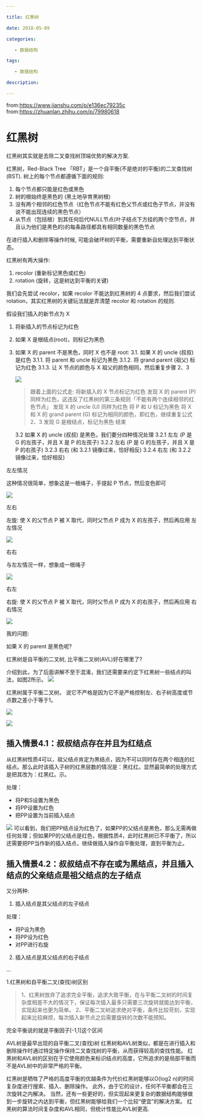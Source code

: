 ```yaml
---

title: 红黑树

date: 2018-05-09 

categories: 

   - 数据结构

tags: 

   - 数据结构

description: ​

---
```


from:https://www.jianshu.com/p/e136ec79235c
from:https://zhuanlan.zhihu.com/p/79980618

# 红黑树

红黑树其实就是去除二叉查找树顶端优势的解决方案.


红黑树，Red-Black Tree 「RBT」是一个自平衡(不是绝对的平衡)的二叉查找树(BST). 树上的每个节点都遵循下面的规则:

1. 每个节点都只能是红色或黑色
2. 树的根始终是黑色的 (黑土地孕育黑树根)
3. 没有两个相邻的红色节点（红色节点不能有红色父节点或红色子节点，并没有说不能出现连续的黑色节点）
4. 从节点（包括根）到其任何后代NULL节点(叶子结点下方挂的两个空节点，并且认为他们是黑色的)的每条路径都具有相同数量的黑色节点



在进行插入和删除等操作时候, 可能会破坏树的平衡，需要重新自处理达到平衡状态。



红黑树有两大操作:

1. recolor (重新标记黑色或红色)
2. rotation (旋转，这是树达到平衡的关键)

我们会先尝试 recolor，如果 recolor 不能达到红黑树的 4 点要求，然后我们尝试 rotation，其实红黑树的关键玩法就是弄清楚 recolor 和 rotation 的规则.





假设我们插入的新节点为 X

1. 将新插入的节点标记为红色
2. 如果 X 是根结点(root)，则标记为黑色
3. 如果 X 的 parent 不是黑色，同时 X 也不是 root:
    3.1. 如果 X 的 uncle (叔叔) 是红色
        3.1.1. 将 parent 和 uncle 标记为黑色
        3.1.2. 将 grand parent (祖父) 标记为红色
        3.1.3. 让 X 节点的颜色与 X 祖父的颜色相同，然后重复步骤 2、3


    ![](https://pic4.zhimg.com/80/v2-1d35b926316397d82c267593042f8c3f_720w.jpg)

    > 跟着上面的公式走:
        将新插入的 X 节点标记为红色
        发现 X 的 parent (P) 同样为红色，这违反了红黑树的第三条规则「不能有两个连续相邻的红色节点」
        发现 X 的 uncle (U) 同样为红色
        将 P 和 U 标记为黑色
        将 X 和 X 的 grand parent (G) 标记为相同的颜色，即红色，继续重复公式 2、3
        发现 G 是根结点，标记为黑色
        结束

    3.2 如果 X 的 uncle (叔叔) 是黑色，我们要分四种情况处理
        3.2.1 左左 (P 是 G 的左孩子，并且 X 是 P 的左孩子)
        3.2.2 左右 (P 是 G 的左孩子，并且 X 是 P 的右孩子)
        3.2.3 右右 (和 3.2.1 镜像过来，恰好相反)
        3.2.4 右左 (和 3.2.2 镜像过来，恰好相反)



左左情况

这种情况很简单，想象这是一根绳子，手提起 P 节点，然后变色即可

![](https://pic1.zhimg.com/80/v2-9e139a0f8b4a5e00ca8e643e2130403c_720w.jpg)

左右

左旋: 使 X 的父节点 P 被 X 取代，同时父节点 P 成为 X 的左孩子，然后再应用 左左情况

![](https://pic4.zhimg.com/80/v2-3fb33fbb3a42e34ed8a058a047a44cc3_720w.jpg)


右右

与左左情况一样，想象成一根绳子

![](https://pic4.zhimg.com/80/v2-62a42ada09cb4547191aa4b9051c7c23_720w.jpg)


右左


右旋: 使 X 的父节点 P 被 X 取代，同时父节点 P 成为 X 的右孩子，然后再应用 右右情况


![](https://pic4.zhimg.com/80/v2-210d1400ea1b098dfe1582589a6064c3_720w.jpg)




我的问题:

如果 X 的 parent 是黑色呢?

红黑树是自平衡的二叉树, 比平衡二叉树(AVL)好在哪里了?




介绍到此，为了后面讲解不至于混淆，我们还需要来约定下红黑树一些结点的叫法，如图2所示。
![](https://upload-images.jianshu.io/upload_images/2392382-abedf3ecc733ccd5.png?imageMogr2/auto-orient/strip|imageView2/2/w/772/format/webp)



红黑树属于平衡二叉树。
说它不严格是因为它不是严格控制左、右子树高度或节点数之差小于等于1。


![](https://upload-images.jianshu.io/upload_images/2392382-9ac3d6b69ef7ead3.png?imageMogr2/auto-orient/strip|imageView2/2/w/662/format/webp)



![](https://upload-images.jianshu.io/upload_images/2392382-fa2b78271263d2c8.png?imageMogr2/auto-orient/strip|imageView2/2/w/1033/format/webp)




## 插入情景4.1：叔叔结点存在并且为红结点

从红黑树性质4可以，祖父结点肯定为黑结点，因为不可以同时存在两个相连的红结点。那么此时该插入子树的红黑层数的情况是：黑红红。显然最简单的处理方式是把其改为：红黑红。示。

处理：

* 将P和S设置为黑色
* 将PP设置为红色
* 把PP设置为当前插入结点


![](https://upload-images.jianshu.io/upload_images/2392382-9f2c746bf0769f49.png?imageMogr2/auto-orient/strip|imageView2/2/w/656/format/webp)
可以看到，我们把PP结点设为红色了，如果PP的父结点是黑色，那么无需再做任何处理；但如果PP的父结点是红色，根据性质4，此时红黑树已不平衡了，所以还需要把PP当作新的插入结点，继续做插入操作自平衡处理，直到平衡为止。


## 插入情景4.2：叔叔结点不存在或为黑结点，并且插入结点的父亲结点是祖父结点的左子结点


又分两种:

1. 插入结点是其父结点的左子结点

处理：

* 将P设为黑色
* 将PP设为红色
* 对PP进行右旋

2. 插入结点是其父结点的右子结点




...




1.红黑树和自平衡二叉(查找)树区别

  > 1、红黑树放弃了追求完全平衡，追求大致平衡，在与平衡二叉树的时间复杂度相差不大的情况下，保证每次插入最多只需要三次旋转就能达到平衡，实现起来也更为简单。
  2、平衡二叉树追求绝对平衡，条件比较苛刻，实现起来比较麻烦，每次插入新节点之后需要旋转的次数不能预知。

完全平衡说的就是平衡因子[-1,1]这个区间

AVL树是最早出现的自平衡二叉(查找)树
红黑树和AVL树类似，都是在进行插入和删除操作时通过特定操作保持二叉查找树的平衡，从而获得较高的查找性能。
红黑树和AVL树的区别在于它使用颜色来标识结点的高度，它所追求的是局部平衡而不是AVL树中的非常严格的平衡。

红黑树是牺牲了严格的高度平衡的优越条件为代价红黑树能够以O(log2 n)的时间复杂度进行搜索、插入、删除操作。
此外，由于它的设计，任何不平衡都会在三次旋转之内解决。
当然，还有一些更好的，但实现起来更复杂的数据结构能够做到一步旋转之内达到平衡，但红黑树能够给我们一个比较“便宜”的解决方案。
红黑树的算法时间复杂度和AVL相同，但统计性能比AVL树更高.
